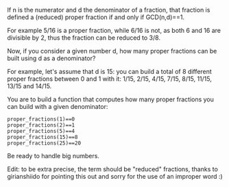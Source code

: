 If n is the numerator and d the denominator of a fraction, that fraction is defined a (reduced) proper fraction if and only if GCD(n,d)==1.

For example 5/16 is a proper fraction, while 6/16 is not, as both 6 and 16 are divisible by 2, thus the fraction can be reduced to 3/8.

Now, if you consider a given number d, how many proper fractions can be built using d as a denominator?

For example, let's assume that d is 15: you can build a total of 8 different proper fractions between 0 and 1 with it: 1/15, 2/15, 4/15, 7/15, 8/15, 11/15, 13/15 and 14/15.

You are to build a function that computes how many proper fractions you can build with a given denominator:
   
    proper_fractions(1)==0
    proper_fractions(2)==1
    proper_fractions(5)==4
    proper_fractions(15)==8
    proper_fractions(25)==20

Be ready to handle big numbers.

Edit: to be extra precise, the term should be "reduced" fractions, thanks to girianshiido for pointing this out and sorry for the use of an improper word :)